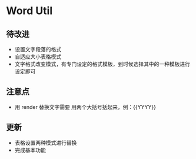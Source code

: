 # Word Util


## 待改进
* 设置文字段落的格式
* 自适应大小表格模式
* 文字格式改变模式，有专门设定的格式模板，到时候选择其中的一种模板进行设定即可

## 注意点
* 用 render 替换文字需要 用两个大括号括起来，例：{{YYYY}}


## 更新

* 表格设置两种模式进行替换
* 完成基本功能
